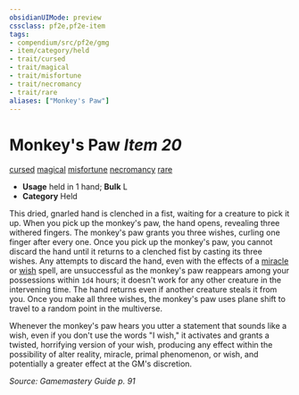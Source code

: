 ```yaml
---
obsidianUIMode: preview
cssclass: pf2e,pf2e-item
tags:
- compendium/src/pf2e/gmg
- item/category/held
- trait/cursed
- trait/magical
- trait/misfortune
- trait/necromancy
- trait/rare
aliases: ["Monkey's Paw"]
---
```

# Monkey's Paw *Item 20*  
[cursed](rules/traits/cursed-gmg.md "Cursed Item Trait")  [magical](rules/traits/magical.md "Magical Item Trait")  [misfortune](rules/traits/misfortune.md "Misfortune Effect Trait")  [necromancy](rules/traits/necromancy.md "Necromancy School Trait")  [rare](rules/traits/rare.md "Rare Rarity Trait")  

- **Usage** held in 1 hand; **Bulk** L
- **Category** Held

This dried, gnarled hand is clenched in a fist, waiting for a creature to pick it up. When you pick up the monkey's paw, the hand opens, revealing three withered fingers. The monkey's paw grants you three wishes, curling one finger after every one. Once you pick up the monkey's paw, you cannot discard the hand until it returns to a clenched fist by casting its three wishes. Any attempts to discard the hand, even with the effects of a [miracle](compendium/spells/miracle.md) or [wish](compendium/spells/wish.md) spell, are unsuccessful as the monkey's paw reappears among your possessions within `1d4` hours; it doesn't work for any other creature in the intervening time. The hand returns even if another creature steals it from you. Once you make all three wishes, the monkey's paw uses plane shift to travel to a random point in the multiverse.

Whenever the monkey's paw hears you utter a statement that sounds like a wish, even if you don't use the words "I wish," it activates and grants a twisted, horrifying version of your wish, producing any effect within the possibility of alter reality, miracle, primal phenomenon, or wish, and potentially a greater effect at the GM's discretion.

*Source: Gamemastery Guide p. 91*
